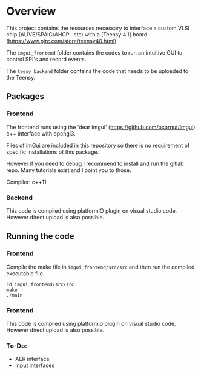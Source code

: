 # Overview

This project contains the resources necessary to interface a custom VLSI chip (ALIVE/SPAIC/AHCP.. etc) with a  [Teensy 4.1] board (https://www.pjrc.com/store/teensy40.html).

The `imgui_frontend` folder contains the codes to run an intuitive GUI to control SPI's and record events.

The `teesy_backend` folder contains the code that needs to be uploaded to the Teensy.

## Packages

### Frontend

The frontend runs using the 'dear imgui' (https://github.com/ocornut/imgui) c++ interface with opengl3.

Files of imGui are included in this repository so there is no requirement of specific installations of this package.

However if you need to debug I recommend to install and run the gitlab repo. Many tutorials exist and I point you to those.

Compiler: c++11

### Backend

This code is compiled using platformIO plugin on visual studio code. However direct upload is also possible.

## Running the code
### Frontend

Compile the make file in `imgui_frontend/src/src` and then run the compiled executable file.
```
cd imgui_frontend/src/src
make
./main
```

### Frontend

This code is compiled using platformio plugin on visual studio code. However direct upload is also possible.

### To-Do:

- AER interface
- Input interfaces
